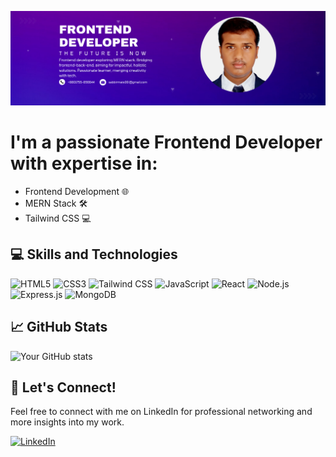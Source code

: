 ![banner](/image/linkdin%20banner1.png)

# I'm a passionate Frontend Developer with expertise in:

- Frontend Development 🌐
- MERN Stack 🛠️
- Tailwind CSS 💻


## 💻 Skills and Technologies
![HTML5](https://img.shields.io/badge/-HTML5-E34F26?style=flat&logo=HTML5&logoColor=white)
![CSS3](https://img.shields.io/badge/-CSS3-1572B6?style=flat&logo=CSS3&logoColor=white)
![Tailwind CSS](https://img.shields.io/badge/-Tailwind_CSS-38B2AC?style=flat&logo=Tailwind-CSS&logoColor=white)
![JavaScript](https://img.shields.io/badge/-JavaScript-F7DF1E?style=flat&logo=JavaScript&logoColor=black)
![React](https://img.shields.io/badge/-React-61DAFB?style=flat&logo=React&logoColor=black)
![Node.js](https://img.shields.io/badge/-Node.js-339933?style=flat&logo=Node.js&logoColor=white)
![Express.js](https://img.shields.io/badge/-Express.js-000000?style=flat&logo=Express&logoColor=white)
![MongoDB](https://img.shields.io/badge/-MongoDB-47A248?style=flat&logo=MongoDB&logoColor=white)



## 📈 GitHub Stats
![Your GitHub stats](https://github-readme-stats.vercel.app/api?username=Sabbir6644&show_icons=true&theme=radical)





## 🤝 Let's Connect!
Feel free to connect with me on LinkedIn for professional networking and more insights into my work.

[![LinkedIn](https://img.shields.io/badge/-LinkedIn-blue?style=flat&logo=LinkedIn&logoColor=white)](https://www.linkedin.com/in/sabbir-ahmed-0630651a2/)
